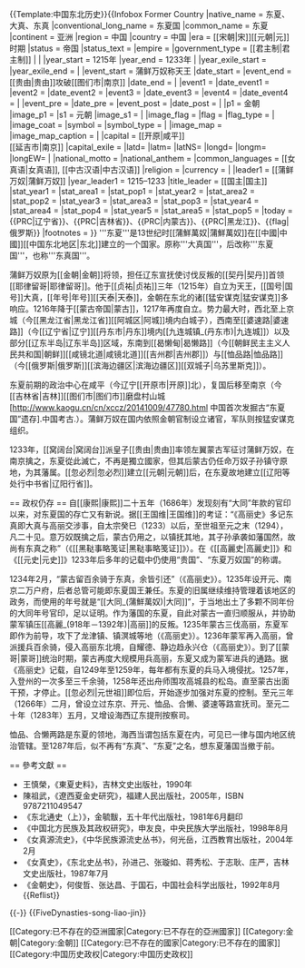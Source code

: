 {{Template:中国东北历史}}{{Infobox Former Country
|native_name            = 东夏、大真、东真
|conventional_long_name = 东夏国
|common_name            = 东夏
|continent              = 亚洲
|region                 = 中国
|country                = 中国
|era                    = [[宋朝|宋]][[元朝|元]]时期
|status                 = 帝国
|status_text            =
|empire                 =
|government_type        = [[君主制|君主制]]
|
|
|year_start             = 1215年
|year_end               = 1233年
|
|year_exile_start       =
|year_exile_end         =
|
|event_start            =  蒲鲜万奴称天王
|date_start             = 
|event_end              = [[贵由|贵由]]攻破[[图们市|南京]]
|date_end               = 
|
|event1                 = 
|date_event1            = 
|event2                 = 
|date_event2            = 
|event3                 = 
|date_event3            =
|event4                 =
|date_event4            = 
|
|event_pre              = 
|date_pre               = 
|event_post             =
|date_post              =
|
|p1                     = 金朝
|image_p1               = 
|s1                     = 元朝
|image_s1               = 
|
|image_flag             =
|flag                   =
|flag_type              =
|
|image_coat             =
|symbol                 =
|symbol_type            =
|
|image_map              = 
|image_map_caption      = 
|
|capital                = [[开原|咸平]]<br>[[延吉市|南京]]
|capital_exile          =
|latd= |latm= |latNS= |longd= |longm= |longEW=
|
|national_motto         =
|national_anthem        =
|common_languages       = [[女真语|女真语]], [[中古汉语|中古汉语]]
|religion         = 
|currency         =
|
|leader1                = [[蒲鲜万奴|蒲鲜万奴]]
|year_leader1           = 1215–1233
|title_leader           = [[国主|国主]]
|stat_year1             = 
|stat_area1             = 
|stat_pop1              =
|stat_year2             = 
|stat_area2             =
|stat_pop2              = 
|stat_year3             =
|stat_area3             =
|stat_pop3              =
|stat_year4             =
|stat_area4             =
|stat_pop4              =
|stat_year5             =
|stat_area5             =
|stat_pop5              =
|today                  = {{PRC|辽宁省}}、{{PRC|吉林省}}、{{PRC|内蒙古}}、{{PRC|黑龙江}}、{{flag|俄罗斯}}
|footnotes              =
}}
'''东夏'''是13世纪时[[蒲鮮萬奴|蒲鮮萬奴]]在[[中國|中國]][[中国东北地区|东北]]建立的一个国家。原称'''大真国'''，后改称'''东夏国'''，也称'''东真国'''。

蒲鲜万奴原为[[金朝|金朝]]将领，担任辽东宣抚使讨伐反叛的[[契丹|契丹]]首领[[耶律留哥|耶律留哥]]。他于[[贞祐|贞祐]]三年（1215年）自立为天王，[[国号|国号]]大真，[[年号|年号]][[天泰|天泰]]，金朝在东北的诸[[猛安谋克|猛安谋克]]多响应。1216年降于[[蒙古帝国|蒙古]]，1217年再度自立。势力最大时，西北至上京城（今[[黑龙江省|黑龙江省]][[阿城区|阿城]]境内白城子），西南至[[婆速路|婆速路]]（今[[辽宁省|辽宁]][[丹东市|丹东]]境内[[九连城镇_(丹东市)|九连城]]）以及部分[[辽东半岛|辽东半岛]]区域，东南到[[曷懒甸|曷懒路]]（今[[朝鲜民主主义人民共和国|朝鲜]][[咸镜北道|咸镜北道]][[吉州郡|吉州郡]]）与[[恤品路|恤品路]]（今[[俄罗斯|俄罗斯]][[滨海边疆区|滨海边疆区]][[双城子|乌苏里斯克]]）。

东夏前期的政治中心在咸平（今辽宁[[开原市|开原]]北），复国后移至南京（今[[吉林省|吉林]][[图们市|图们市]]磨盘村山城<ref>[http://www.kaogu.cn/cn/xccz/20141009/47780.html 中国首次发掘古“东夏国”遗存].中国考古.</ref>）。蒲鲜万奴在国内依照金朝官制设立诸官，军队则按猛安谋克组织。

1233年，[[窝阔台|窝阔台]]派皇子[[贵由|贵由]]率领左翼蒙古军征讨蒲鲜万奴，在南京擒之，东夏從此滅亡，不再是獨立國家，但其后蒙古仍任命万奴子孙镇守原地，为其藩属。[[忽必烈|忽必烈]]建立[[元朝|元朝]]后，在东夏故地建立[[辽阳等处行中书省|辽阳行省]]。

== 政权仍存 ==
自[[康熙|康熙]]二十五年（1686年）发现刻有“大同”年款的官印以来，对东夏国的存亡又有新说。据[[王国维|王国维]]的考证：“《高丽史》多记东真即大真与高丽交涉事，自太宗癸巳（1233）以后，至世祖至元之末（1294），凡二十见。意万奴既擒之后，蒙古仍用之，以镇抚其地，其子孙承袭如藩国然，故尚有东真之称”（《[[黑鞑事略笺证|黑鞑事略笺证]]》）。在《[[高麗史|高麗史]]》和《[[元史|元史]]》1233年后多年的记载中仍使用“贵国”、“东夏万奴国”的称谓。

1234年2月，“蒙古留百余骑于东真，余皆引还”（《高丽史》）。1235年设开元、南京二万户府，后者总管可能即东夏国王兼任。东夏的旧属继续维持管理着该地区的政务，而使用的年号就是“[[大同_(蒲鮮萬奴)|大同]]”，于当地出土了多颗不同年份的大同年号官印，足以证明。作为藩国的东夏，自此对蒙古一直归顺服从，并协助蒙军镇压[[高麗_(918年－1392年)|高丽]]的反叛。1235年蒙古三伐高丽，东夏军即作为前导，攻下了龙津镇、镇溟城等地（《高丽史》）。1236年蒙军再入高丽，曾派援兵百余骑，侵入高丽东北境，自耀德、静边趋永兴仓（《高丽史》）。到了[[蒙哥|蒙哥]]统治时期，蒙古再度大规模用兵高丽，东夏又成为蒙军进兵的通路。据《高丽史》记载，自1249年至1259年，每年都有东夏的兵马入境侵扰。1257年，入登州的一次多至三千余骑，1258年还出舟师围攻高城县的松岛。直至蒙古出面干预，才停止。[[忽必烈|元世祖]]即位后，开始逐步加强对东夏的控制。至元三年（1266年）二月，曾设立过东京、开元、恤品、合懒、婆速等路宣抚司。至元二十年（1283年）五月，又增设海西辽东提刑按察司。

恤品、合懒两路是东夏的领地，海西当谓包括东夏在内，可见已一律与国内地区统治管辖。至1287年后，似不再有“东真”、“东夏”之名，想东夏藩国当撤于前。

== 參考文獻 ==
* 王慎榮，《東夏史料》，吉林文史出版社，1990年
* 陳祖武，《遼西夏金史研究》，福建人民出版社，2005年，ISBN 9787211049547
* 《东北通史（上）》，金毓黻，五十年代出版社，1981年6月翻印
* 《中国北方民族及其政权研究》，申友良，中央民族大学出版社，1998年8月
* 《女真源流史》，《中华民族源流史丛书》，何光岳，江西教育出版社，2004年2月
* 《女真史》，《东北史丛书》，孙进己、张璇如、蒋秀松、于志耿、庄严，吉林文史出版社，1987年7月
* 《金朝史》，何俊哲、张达昌、于国石，中国社会科学出版社，1992年8月
{{Reflist}}

{{-}}
{{FiveDynasties-song-liao-jin}}

[[Category:已不存在的亞洲國家|Category:已不存在的亞洲國家]]
[[Category:金朝|Category:金朝]]
[[Category:已不存在的國家|Category:已不存在的國家]]
[[Category:中国历史政权|Category:中国历史政权]]